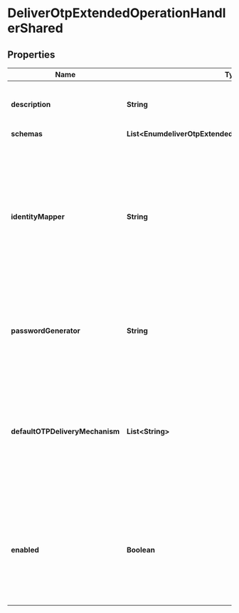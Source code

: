 

# DeliverOtpExtendedOperationHandlerShared


## Properties

| Name | Type | Description | Notes |
|------------ | ------------- | ------------- | -------------|
|**description** | **String** | A description for this Extended Operation Handler |  [optional] |
|**schemas** | **List&lt;EnumdeliverOtpExtendedOperationHandlerSchemaUrn&gt;** |  |  |
|**identityMapper** | **String** | The identity mapper that should be used to identify the user(s) targeted by the authentication identity contained in the extended request. This will only be used for \&quot;u:\&quot;-style authentication identities. |  |
|**passwordGenerator** | **String** | The password generator that will be used to create the one-time password values to be delivered to the end user. |  |
|**defaultOTPDeliveryMechanism** | **List&lt;String&gt;** | The set of delivery mechanisms that may be used to deliver one-time passwords to users in requests that do not specify one or more preferred delivery mechanisms. |  |
|**enabled** | **Boolean** | Indicates whether the Extended Operation Handler is enabled (that is, whether the types of extended operations are allowed in the server). |  |



